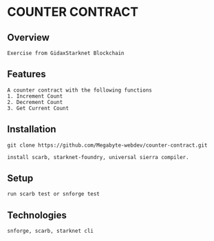 # COUNTER CONTRACT

## Overview
    Exercise from GidaxStarknet Blockchain

## Features
    A counter contract with the following functions
    1. Increment Count
    2. Decrement Count
    3. Get Current Count

## Installation
    git clone https://github.com/Megabyte-webdev/counter-contract.git

    install scarb, starknet-foundry, universal sierra compiler.

## Setup
    run scarb test or snforge test

## Technologies
    snforge, scarb, starknet cli